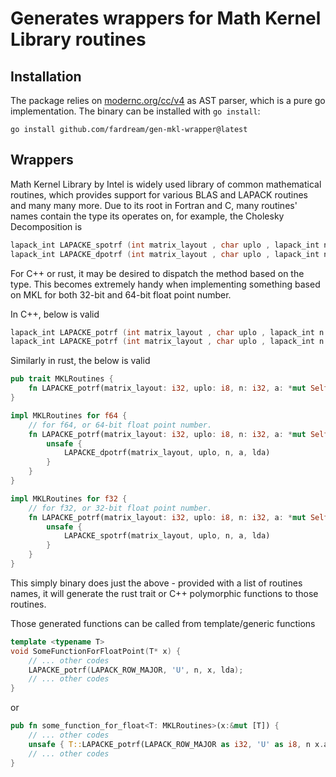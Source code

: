 # Generates wrappers for Math Kernel Library routines

## Installation

The package relies on [modernc.org/cc/v4](https://pkg.go.dev/modernc.org/cc/v4) as AST parser, which is a pure go implementation. The binary can be installed with `go install`:

```shell
go install github.com/fardream/gen-mkl-wrapper@latest
```

## Wrappers

Math Kernel Library by Intel is widely used library of common mathematical routines, which provides support for various BLAS and LAPACK routines and many many more.
Due to its root in Fortran and C, many routines' names contain the type its operates on, for example, the Cholesky Decomposition is

```C
lapack_int LAPACKE_spotrf (int matrix_layout , char uplo , lapack_int n , float * a , lapack_int lda ); // for float, or 32-bit float point number.
lapack_int LAPACKE_dpotrf (int matrix_layout , char uplo , lapack_int n , double * a , lapack_int lda ); // for double, or 64-bit float point number.
```

For C++ or rust, it may be desired to dispatch the method based on the type. This becomes extremely handy when implementing something based on MKL for both 32-bit and 64-bit float point number.

In C++, below is valid

```C++
lapack_int LAPACKE_potrf (int matrix_layout , char uplo , lapack_int n , float * a , lapack_int lda ); // for float, or 32-bit float point number.
lapack_int LAPACKE_potrf (int matrix_layout , char uplo , lapack_int n , double * a , lapack_int lda ); // for double, or 64-bit float point number.
```

Similarly in rust, the below is valid

```rust
pub trait MKLRoutines {
    fn LAPACKE_potrf(matrix_layout: i32, uplo: i8, n: i32, a: *mut Self, lda: i32) -> i32;
}

impl MKLRoutines for f64 {
    // for f64, or 64-bit float point number.
    fn LAPACKE_potrf(matrix_layout: i32, uplo: i8, n: i32, a: *mut Self, lda: i32) -> i32 {
        unsafe {
            LAPACKE_dpotrf(matrix_layout, uplo, n, a, lda)
        }
    }
}

impl MKLRoutines for f32 {
    // for f32, or 32-bit float point number.
    fn LAPACKE_potrf(matrix_layout: i32, uplo: i8, n: i32, a: *mut Self, lda: i32) -> i32 {
        unsafe {
            LAPACKE_spotrf(matrix_layout, uplo, n, a, lda)
        }
    }
}
```

This simply binary does just the above - provided with a list of routines names, it will generate the rust trait or C++ polymorphic functions to those routines.

Those generated functions can be called from template/generic functions

```C++
template <typename T>
void SomeFunctionForFloatPoint(T* x) {
    // ... other codes
    LAPACKE_potrf(LAPACK_ROW_MAJOR, 'U', n, x, lda);
    // ... other codes
}
```

or

```rust
pub fn some_function_for_float<T: MKLRoutines>(x:&mut [T]) {
    // ... other codes
    unsafe { T::LAPACKE_potrf(LAPACK_ROW_MAJOR as i32, 'U' as i8, n x.as_mut_ptr(), lda) };
    // ... other codes
}
```
